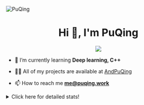 ![PuQing](https://user-images.githubusercontent.com/27223114/171565019-9a56fae6-b08b-421f-99db-7e830da42371.png)

<h1 align="center">Hi 👋, I'm PuQing</h1>

<p align="center">
  <img src="https://github-widgetbox.vercel.app/api/profile?username=AndPuQing&data=followers,repositories,stars,commits"/>
</p>

- 🌱 I’m currently learning **Deep learning, C++**

- 👨‍💻 All of my projects are available at [AndPuQing](https://github.com/AndPuQing)

- 📫 How to reach me **me@puqing.work**

<details>
<summary>Click here for detailed stats!</summary>

<!--START_SECTION:waka-->
**I'm a Night 🦉** 

```text
🌞 Morning    42 commits     ██░░░░░░░░░░░░░░░░░░░░░░░   11.17% 
🌆 Daytime    127 commits    ████████░░░░░░░░░░░░░░░░░   33.78% 
🌃 Evening    111 commits    ███████░░░░░░░░░░░░░░░░░░   29.52% 
🌙 Night      96 commits     ██████░░░░░░░░░░░░░░░░░░░   25.53%

```


📊 **This Week I Spent My Time On** 

```text
💬 Programming Languages: 
Python                   5 hrs 56 mins       █████████████████░░░░░░░░   67.85% 
C++                      1 hr 39 mins        ████░░░░░░░░░░░░░░░░░░░░░   19.05% 
CSV                      24 mins             █░░░░░░░░░░░░░░░░░░░░░░░░   4.58% 
Other                    21 mins             █░░░░░░░░░░░░░░░░░░░░░░░░   4.0% 
Jupyter Notebook         11 mins             ░░░░░░░░░░░░░░░░░░░░░░░░░   2.23%

🔥 Editors: 
VS Code                  6 hrs 6 mins        █████████████████░░░░░░░░   69.77% 
PyCharm                  2 hrs 38 mins       ███████░░░░░░░░░░░░░░░░░░   30.23%

💻 Operating System: 
Windows                  6 hrs 7 mins        █████████████████░░░░░░░░   70.04% 
Mac                      2 hrs 33 mins       ███████░░░░░░░░░░░░░░░░░░   29.29% 
Linux                    3 mins              ░░░░░░░░░░░░░░░░░░░░░░░░░   0.66%

```


<!--END_SECTION:waka-->
</details>
